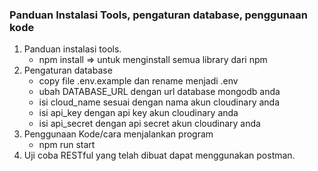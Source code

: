 ### Panduan Instalasi Tools, pengaturan database, penggunaan kode
 1. Panduan instalasi tools.
    - npm install => untuk menginstall semua library dari npm
 2. Pengaturan database
    - copy file .env.example dan rename menjadi .env
	- ubah DATABASE_URL dengan url database mongodb anda
	- isi cloud_name sesuai dengan nama akun cloudinary anda
	- isi api_key dengan api key akun cloudinary anda
	- isi api_secret dengan api secret akun cloudinary anda
 3. Penggunaan Kode/cara menjalankan program
    - npm run start
 4. Uji coba RESTful yang telah dibuat dapat menggunakan postman.